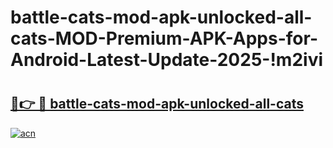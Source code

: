 # battle-cats-mod-apk-unlocked-all-cats-MOD-Premium-APK-Apps-for-Android-Latest-Update-2025-!m2ivi

# <h2><a href="https://xu6gkj.esa.edu.pl?title=battle-cats-mod-apk-unlocked-all-cats&ref=m2ivi">🔗👉 🔴 battle-cats-mod-apk-unlocked-all-cats</a></h2>

[![acn](https://github.com/user-attachments/assets/0f9c940e-d8b0-45ae-aac7-cd30a18b3e1c)](https://xu6gkj.esa.edu.pl?title=battle-cats-mod-apk-unlocked-all-cats&ref=m2ivi)

